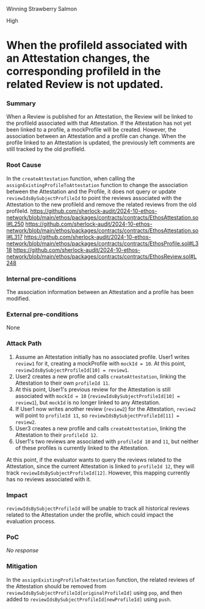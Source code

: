 Winning Strawberry Salmon

High

# When the profileId associated with an Attestation changes, the corresponding profileId in the related Review is not updated.

### Summary

When a Review is published for an Attestation, the Review will be linked to the profileId associated with that Attestation. If the Attestation has not yet been linked to a profile, a mockProfile will be created.
However, the association between an Attestation and a profile can change. When the profile linked to an Attestation is updated, the previously left comments are still tracked by the old profileId.

### Root Cause

In the `createAttestation` function, when calling the `assignExistingProfileToAttestation` function to change the association between the Attestation and the Profile, it does not query or update `reviewIdsBySubjectProfileId` to point the reviews associated with the Attestation to the new profileId and remove the related reviews from the old profileId.
https://github.com/sherlock-audit/2024-10-ethos-network/blob/main/ethos/packages/contracts/contracts/EthosAttestation.sol#L250
https://github.com/sherlock-audit/2024-10-ethos-network/blob/main/ethos/packages/contracts/contracts/EthosAttestation.sol#L317
https://github.com/sherlock-audit/2024-10-ethos-network/blob/main/ethos/packages/contracts/contracts/EthosProfile.sol#L318
https://github.com/sherlock-audit/2024-10-ethos-network/blob/main/ethos/packages/contracts/contracts/EthosReview.sol#L248

### Internal pre-conditions

The association information between an Attestation and a profile has been modified.

### External pre-conditions

None

### Attack Path

1. Assume an Attestation initially has no associated profile. User1 writes `review1` for it, creating a mockProfile with `mockId = 10`. At this point, `reviewIdsBySubjectProfileId[10] = review1`.
2. User2 creates a new profile and calls `createAttestation`, linking the Attestation to their own `profileId 11`.
3. At this point, User1's previous review for the Attestation is still associated with `mockId = 10` (`reviewIdsBySubjectProfileId[10] = review1`), but `mockId` is no longer linked to any Attestation.
4. If User1 now writes another review (`review2`) for the Attestation, `review2` will point to `profileId 11`, so `reviewIdsBySubjectProfileId[11] = review2`.
5. User3 creates a new profile and calls `createAttestation`, linking the Attestation to their `profileId 12`.
6. User1's two reviews are associated with `profileId 10` and `11`, but neither of these profiles is currently linked to the Attestation.

At this point, if the evaluator wants to query the reviews related to the Attestation, since the current Attestation is linked to `profileId 12`, they will track `reviewIdsBySubjectProfileId[12]`. However, this mapping currently has no reviews associated with it.

### Impact

`reviewIdsBySubjectProfileId` will be unable to track all historical reviews related to the Attestation under the profile, which could impact the evaluation process.

### PoC

_No response_

### Mitigation

In the `assignExistingProfileToAttestation` function, the related reviews of the Attestation should be removed from `reviewIdsBySubjectProfileId[originalProfileId]` using `pop`, and then added to `reviewIdsBySubjectProfileId[newProfileId]` using `push`.